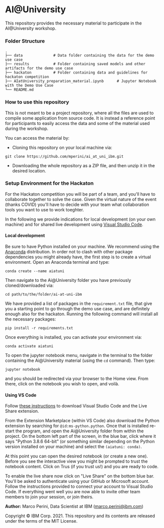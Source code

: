 # AI@University
This repository provides the necessary material to participate in the AI@University workshop. 

### Folder Structure
    .
    ├── data              # Data folder containing the data for the demo use case
    ├── results           # Folder containing saved models and other artifacts for the demo use case
    ├── hackaton          # Folder containing data and guidelines for hackaton competition
    ├── AIatUniversity_preparation_material.ipynb      # Jupyter Notebook with the Demo Use Case 
    └── README.md
    
### How to use this repository
This is not meant to be a project repository, where all the files are used to compile some application from source code. It is instead a reference point for participants to easily access the data and some of the material used during the workshop.

You can access the material by:

- Cloning this repository on your local machine via:
```
git clone https://github.com/mperini/ai_at_uni_ibm.git
```

- Downloading the whole repository as a ZIP file, and then unzip it in the desired location.

### Setup Environment for the Hackaton
For the Hackaton competition you will be part of a team, and you'll have to collaborate together to solve the case. Given the virtual nature of the event (thanks COVID) you'll have to decide with your team what collaboration tools you want to use to work toeghter. 

In the following we provide indications for local development (on your own machine) and for shared live development using [Visual Studio Code](https://code.visualstudio.com/).

#### Local development
Be sure to have Python installed on your machine. We recommend using the [Anaconda](https://docs.anaconda.com/anaconda/install/) distribution. 
In order not to clash with other package dependencies you might already have, the first step is to create a virtual environment. Open an Anaconda terminal and type: 
```
conda create --name aiatuni
```
Then navigate to the Ai@University folder you have previously cloned/downloaded via:
```
cd path/to/the/folder/ai-at-uni-ibm
```
We have provided a list of packages in the `requirement.txt` file, that give you a starting point to go through the demo use case, and are definitely enough also for the hackaton. Running the following command will install all the necessary packages:
```
pip install -r requirements.txt
```

Once everything is installed, you can activate your environment via:
```
conda activate aiatuni
```

To open the jupyter notebook menu, navigate in the terminal to the folder containing the Ai@University material (using the `cd` command). Then type:
```
jupyter notebook
```
and you should be redirected via your browser to the Home view. From there, click on the notebook you wish to open, and voilà.

#### Using VS Code
Follow [these instructions](https://docs.microsoft.com/en-us/visualstudio/liveshare/) to download Visual Studio Code and the Live Share extension. 

From the Extension Marketplace (within VS Code) also download the Python extension by searching for `@id:ms-python.python`. Once that is installed re-start the program, and open the Ai@University folder from within the project. On the bottom left part of the screen, in the blue bar, click where it says "Python 3.8.6 64-bit" (or something similar depending on the Python version installed on your machine) and select the `(aiatuni: conda)`.

At this point you can open the desired notebook (or create a new one). Before you see the interactive view you might be prompted to trust the notebook content. Click on Trus (if you trust us!) and you are ready to code.

To enable the live share now click on "Live Share" on the bottom blue bar. You'll be asked to authenticate using your GitHub or Microsoft account. Follow the instructions provided to connect your account to Visual Studio Code. If everything went well you are now able to invite other team members to join your session, or join theirs.


__Author:__ Marco Perini, Data Scientist at IBM (marco.perini@ibm.com) 

Copyright © IBM Corp. 2021. This repository and its contents are released under the terms of the MIT License.